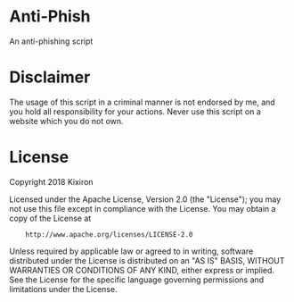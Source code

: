 # Anti-Phish
An anti-phishing script

# Disclaimer
The usage of this script in a criminal manner is not endorsed by me, and you hold all responsibility for your actions.
Never use this script on a website which you do not own.

# License
Copyright 2018 Kixiron

Licensed under the Apache License, Version 2.0 (the "License");
you may not use this file except in compliance with the License.
You may obtain a copy of the License at
```
    http://www.apache.org/licenses/LICENSE-2.0
```
Unless required by applicable law or agreed to in writing, software
distributed under the License is distributed on an "AS IS" BASIS,
WITHOUT WARRANTIES OR CONDITIONS OF ANY KIND, either express or implied.
See the License for the specific language governing permissions and
limitations under the License.
